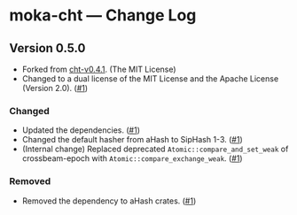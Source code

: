 # moka-cht &mdash; Change Log

## Version 0.5.0

- Forked from [cht-v0.4.1][cht-v041]. (The MIT License)
- Changed to a dual license of the MIT License and the Apache License (Version
  2.0). ([#1][gh-pull-0001])

### Changed

- Updated the dependencies. ([#1][gh-pull-0001])
- Changed the default hasher from aHash to SipHash 1-3. ([#1][gh-pull-0001])
- (Internal change) Replaced deprecated `Atomic::compare_and_set_weak` of
  crossbeam-epoch with `Atomic::compare_exchange_weak`. ([#1][gh-pull-0001])

### Removed

- Removed the dependency to aHash crates. ([#1][gh-pull-0001])


<!-- Links -->

[cht-v041]: https://github.com/Gregory-Meyer/cht/tree/v0.4.1

[gh-pull-0001]: https://github.com/moka-rs/moka-cht/pull/1/
